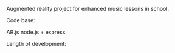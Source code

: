 Augmented reality project for enhanced music lessons in school.

Code base:

AR.js
node.js + express

Length of development:


